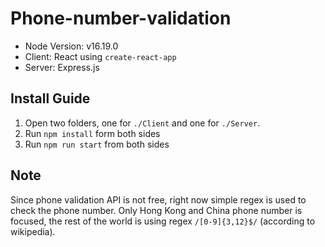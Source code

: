 # Phone-number-validation

- Node Version: v16.19.0
- Client: React using `create-react-app`
- Server: Express.js

## Install Guide

1. Open two folders, one for `./Client` and one for `./Server`.
2. Run `npm install` form both sides
3. Run `npm run start` from both sides

## Note
Since phone validation API is not free, right now simple regex is used to check the phone number. Only Hong Kong and China phone number is focused, the rest of the world is using regex `/[0-9]{3,12}$/` (according to wikipedia).